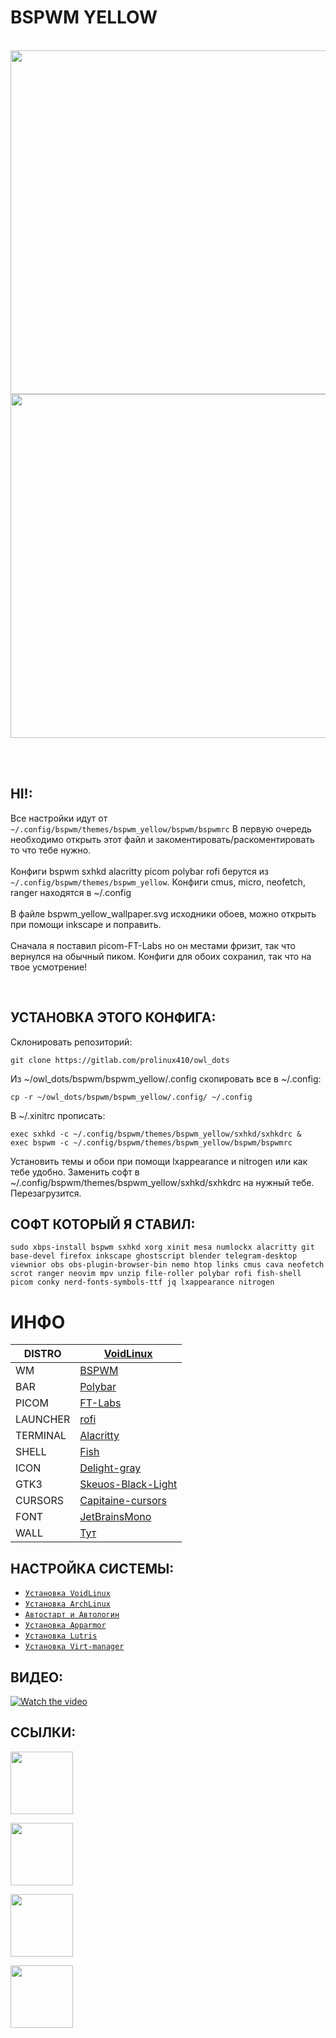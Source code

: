# BSPWM YELLOW  
<br />
  
<div align="center">
<img src="https://sun9-33.userapi.com/impg/1HBl4mvMeN11ccmxQfPiqC0hzFk7pFd7S_G0Kw/g4gT-dXWkzM.jpg?size=1920x1080&quality=95&sign=99b6705e832932df7d7984d008167715&type=album" width="550">

<br />

<img src="https://sun9-77.userapi.com/impg/_q0hsIRbOOp6PBsYNTENKaFnwxtdRu6llTPOQQ/YiLG_Gs3xec.jpg?size=1920x1080&quality=95&sign=07017a06daa6796603f3114688da2a7c&type=album" width="550">
</div>  

<br /><br />

## HI!:

Все настройки идут от `~/.config/bspwm/themes/bspwm_yellow/bspwm/bspwmrc` В первую очередь необходимо открыть этот файл и закоментировать/раскоментировать то что тебе нужно.  
<br />
Конфиги bspwm sxhkd alacritty picom polybar rofi берутся из `~/.config/bspwm/themes/bspwm_yellow`. Конфиги cmus, micro, neofetch, ranger находятся в ~/.config  
<br />
В файле bspwm_yellow_wallpaper.svg исходники обоев, можно открыть при помощи inkscape и поправить.  
<br />
Сначала я поставил picom-FT-Labs но он местами фризит, так что вернулся на обычный пиком. Конфиги для обоих сохранил, так что на твое усмотрение!

<br />

## УСТАНОВКА ЭТОГО КОНФИГА:
  
Склонировать репозиторий:  
```
git clone https://gitlab.com/prolinux410/owl_dots
```
  
Из ~/owl_dots/bspwm/bspwm_yellow/.config скопировать все в ~/.config:  
```
cp -r ~/owl_dots/bspwm/bspwm_yellow/.config/ ~/.config
```
  
В ~/.xinitrc прописать:  
```
exec sxhkd -c ~/.config/bspwm/themes/bspwm_yellow/sxhkd/sxhkdrc &  
exec bspwm -c ~/.config/bspwm/themes/bspwm_yellow/bspwm/bspwmrc
```
  
Установить темы и обои при помощи lxappearance и nitrogen или как тебе удобно. Заменить софт в ~/.config/bspwm/themes/bspwm_yellow/sxhkd/sxhkdrc на нужный тебе. Перезагрузится.  

## СОФТ КОТОРЫЙ Я СТАВИЛ:
  
```
sudo xbps-install bspwm sxhkd xorg xinit mesa numlockx alacritty git base-devel firefox inkscape ghostscript blender telegram-desktop viewnior obs obs-plugin-browser-bin nemo htop links cmus cava neofetch scrot ranger neovim mpv unzip file-roller polybar rofi fish-shell picom conky nerd-fonts-symbols-ttf jq lxappearance nitrogen
```

# ИНФО

|DISTRO|[VoidLinux](https://voidlinux.org)|
| ------ | ------ |
|WM|[BSPWM](https://github.com/baskerville/bspwm)|
|BAR|[Polybar](https://github.com/polybar/polybar)|
|PICOM|[FT-Labs](https://github.com/FT-Labs/picom)|
|LAUNCHER|[rofi](https://github.com/davatorium/rofi)|
|TERMINAL|[Alacritty](https://github.com/alacritty/alacritty)|
|SHELL|[Fish](https://fishshell.com/)|
|ICON|[Delight-gray](https://www.pling.com/p/1532276)|
|GTK3|[Skeuos-Black-Light](https://github.com/daniruiz/skeuos-gtk/tree/master/themes/Skeuos-Black-Light)|
|CURSORS|[Capitaine-cursors](https://github.com/keeferrourke/capitaine-cursors)|
|FONT|[JetBrainsMono](https://www.jetbrains.com/lp/mono/)|
|WALL|[Тут](https://sun9-69.userapi.com/impg/EVQoeIxRyFHdZNKtQSZbGu-0ZmdaiZ_9z_1HVA/gUEFjEpVxlM.jpg?size=1920x1080&quality=95&sign=460da962d6f836338ae7beaa54fff333&type=album)|  

## НАСТРОЙКА СИСТЕМЫ:
  
- [```Установка VoidLinux```](https://gitlab.com/prolinux410/owl_dots/-/wikis/VoidLinux-uefi-install)  
- [```Установка ArchLinux```](https://gitlab.com/prolinux410/owl_dots/-/wikis/ArchLinux-uefi-install)  
- [```Автостарт и Автологин```](https://gitlab.com/prolinux410/owl_dots/-/wikis/Autostart_wm)  
- [```Установка Apparmor```](https://gitlab.com/prolinux410/owl_dots/-/wikis/Apparmor)  
- [```Установка Lutris```](https://gitlab.com/prolinux410/owl_dots/-/wikis/Lutris)  
- [```Установка Virt-manager```](https://gitlab.com/prolinux410/owl_dots/-/wikis/Virt-Manager)  

## ВИДЕО:  
[![Watch the video](https://gitlab.com/prolinux410/owl_dots/-/raw/main/.img/bspwm_yellow.png?ref_type=heads)](https://www.youtube.com/watch?v=y0BGOkzPcYA)  

## ССЫЛКИ:  
[<img src="https://gitlab.com/prolinux410/owl_dots/-/raw/main/.img/git_youtube.png?ref_type=heads" width="100">](https://www.youtube.com/@prolinux2753)

[<img src="https://gitlab.com/prolinux410/owl_dots/-/raw/main/.img/git_tg.png?ref_type=heads" width="100">](https://t.me/prolinux_tg)

[<img src="https://gitlab.com/prolinux410/owl_dots/-/raw/main/.img/git_unsplash.png?ref_type=heads" width="100">](https://unsplash.com/@owl410/collections)  


[<img src="https://gitlab.com/prolinux410/owl_dots/-/raw/main/.img/git_coffee.png?ref_type=heads" width="100">](https://www.donationalerts.com/r/prolinux)

